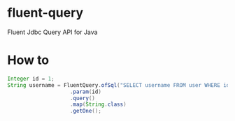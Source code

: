 # fluent-query
Fluent Jdbc Query API for Java


# How to 
```java
Integer id = 1;
String username = FluentQuery.ofSql("SELECT username FROM user WHERE id = ?")
                    .param(id)
                    .query()
                    .map(String.class)
                    .getOne();
```
